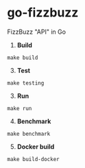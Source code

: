 # go-fizzbuzz
FizzBuzz "API" in Go

1. **Build**

```shell script
make build
```

3. **Test**

```shell script
make testing
```

3. **Run**

```shell script
make run
```

4. **Benchmark**

```shell script
make benchmark
```

5. **Docker build**

```shell script
make build-docker
```

